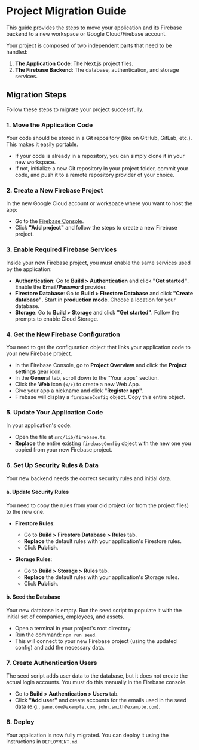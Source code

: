# Project Migration Guide

This guide provides the steps to move your application and its Firebase backend to a new workspace or Google Cloud/Firebase account.

Your project is composed of two independent parts that need to be handled:
1.  **The Application Code**: The Next.js project files.
2.  **The Firebase Backend**: The database, authentication, and storage services.

## Migration Steps

Follow these steps to migrate your project successfully.

### 1. Move the Application Code

Your code should be stored in a Git repository (like on GitHub, GitLab, etc.). This makes it easily portable.

- If your code is already in a repository, you can simply clone it in your new workspace.
- If not, initialize a new Git repository in your project folder, commit your code, and push it to a remote repository provider of your choice.

### 2. Create a New Firebase Project

In the new Google Cloud account or workspace where you want to host the app:

- Go to the [Firebase Console](https://console.firebase.google.com/).
- Click **"Add project"** and follow the steps to create a new Firebase project.

### 3. Enable Required Firebase Services

Inside your new Firebase project, you must enable the same services used by the application:

- **Authentication**: Go to **Build > Authentication** and click **"Get started"**. Enable the **Email/Password** provider.
- **Firestore Database**: Go to **Build > Firestore Database** and click **"Create database"**. Start in **production mode**. Choose a location for your database.
- **Storage**: Go to **Build > Storage** and click **"Get started"**. Follow the prompts to enable Cloud Storage.

### 4. Get the New Firebase Configuration

You need to get the configuration object that links your application code to your new Firebase project.

- In the Firebase Console, go to **Project Overview** and click the **Project settings** gear icon.
- In the **General** tab, scroll down to the "Your apps" section.
- Click the **Web** icon (`</>`) to create a new Web App.
- Give your app a nickname and click **"Register app"**.
- Firebase will display a `firebaseConfig` object. Copy this entire object.

### 5. Update Your Application Code

In your application's code:

- Open the file at `src/lib/firebase.ts`.
- **Replace** the entire existing `firebaseConfig` object with the new one you copied from your new Firebase project.

### 6. Set Up Security Rules & Data

Your new backend needs the correct security rules and initial data.

#### a. Update Security Rules

You need to copy the rules from your old project (or from the project files) to the new one.

- **Firestore Rules**:
  - Go to **Build > Firestore Database > Rules** tab.
  - **Replace** the default rules with your application's Firestore rules.
  - Click **Publish**.

- **Storage Rules**:
  - Go to **Build > Storage > Rules** tab.
  - **Replace** the default rules with your application's Storage rules.
  - Click **Publish**.

#### b. Seed the Database

Your new database is empty. Run the seed script to populate it with the initial set of companies, employees, and assets.

- Open a terminal in your project's root directory.
- Run the command: `npm run seed`.
- This will connect to your new Firebase project (using the updated config) and add the necessary data.

### 7. Create Authentication Users

The seed script adds user data to the database, but it does not create the actual login accounts. You must do this manually in the Firebase console.

- Go to **Build > Authentication > Users** tab.
- Click **"Add user"** and create accounts for the emails used in the seed data (e.g., `jane.doe@example.com`, `john.smith@example.com`).

### 8. Deploy

Your application is now fully migrated. You can deploy it using the instructions in `DEPLOYMENT.md`.
